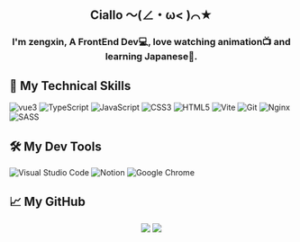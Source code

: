 <h2 align="center">
Ciallo ～(∠・ω< )⌒★
</h2>

<h3 align="center">
I'm zengxin, A FrontEnd Dev💻, love watching animation📺 and learning Japanese🌸.
</h3> 

## 🎯 My Technical Skills

![vue3](https://img.shields.io/badge/Vue3-%2335495e.svg?style=plasti&logo=vuedotjs)
![TypeScript](https://img.shields.io/badge/TypeScript-%23007ACC.svg?style=plasti&logo=typescript&logoColor=white)
![JavaScript](https://img.shields.io/badge/JavaScript-%23323330.svg?style=plasti&logo=javascript&logoColor=%23F7DF1E)
![CSS3](https://img.shields.io/badge/CSS3-%231572B6.svg?style=plasti&logo=css3&logoColor=white)
![HTML5](https://img.shields.io/badge/HTML5-%23E34F26.svg?style=plasti&logo=html5&logoColor=white)
![Vite](https://img.shields.io/badge/Vite-%23646CFF.svg?style=plasti&logo=vite&logoColor=white)
![Git](https://img.shields.io/badge/Git-%23F05033.svg?style=plasti&logo=git&logoColor=white)
![Nginx](https://img.shields.io/badge/Nginx-%23009639.svg?style=plasti&logo=nginx&logoColor=white)
![SASS](https://img.shields.io/badge/Sass-hotpink.svg?style=plasti&logo=SASS&logoColor=white)


## 🛠️ My Dev Tools

![Visual Studio Code](https://img.shields.io/badge/Visual%20Studio%20Code-0078d7.svg?style=plasti&logo=visual-studio-code&logoColor=white)
![Notion](https://img.shields.io/badge/Notion-%23000000.svg?style=plasti&logo=notion&logoColor=white)
![Google Chrome](https://img.shields.io/badge/Google%20Chrome-4285F4?style=plasti&logo=GoogleChrome&logoColor=white)

## 📈 My GitHub
<div align="center">
  <img src="https://github-readme-stats.vercel.app/api?username=Sakura0213&show_icons=true&theme=transparent&line_height=34" /> 
  <img src="https://github-readme-stats.vercel.app/api/top-langs/?username=Sakura0213&layout=donut&langs_count=6&text_color=000&icon_color=fff&theme=graywhite" />
</div>


